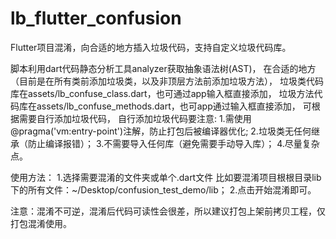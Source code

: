 # lb_flutter_confusion
Flutter项目混淆，向合适的地方插入垃圾代码，支持自定义垃圾代码库。

脚本利用dart代码静态分析工具analyzer获取抽象语法树(AST)，
在合适的地方（目前是在所有类前添加垃圾类，以及非顶层方法前添加垃圾方法），
垃圾类代码库在assets/lb_confuse_class.dart，也可通过app输入框直接添加，
垃圾方法代码库在assets/lb_confuse_methods.dart，也可app通过输入框直接添加，
可根据需要自行添加垃圾代码，
自行添加垃圾代码要注意:
1.需使用@pragma('vm:entry-point')注解，防止打包后被编译器优化;
2.垃圾类无任何继承（防止编译报错）；
3.不需要导入任何库（避免需要手动导入库）；
4.尽量复杂点。

使用方法：
1.选择需要混淆的文件夹或单个.dart文件
比如要混淆项目根根目录lib下的所有文件：~/Desktop/confusion_test_demo/lib；
2.点击开始混淆即可。

注意：混淆不可逆，混淆后代码可读性会很差，所以建议打包上架前拷贝工程，仅打包混淆使用。
